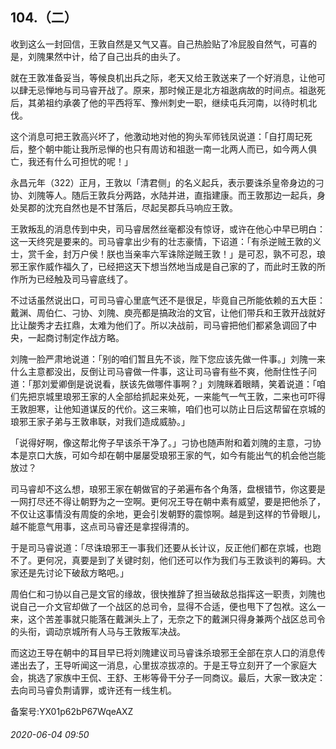 ## 104.（二）
收到这么一封回信，王敦自然是又气又喜。自己热脸贴了冷屁股自然气，可喜的是，刘隗果然中计，给了自己出兵的由头了。



就在王敦准备妥当，等候良机出兵之际，老天又给王敦送来了一个好消息，让他可以肆无忌惮地与司马睿开战了。原来，那时候正是北方祖逖病故的时间点。祖逖死后，其弟祖约承袭了他的平西将军、豫州刺史一职，继续屯兵河南，以待时机北伐。



这个消息可把王敦高兴坏了，他激动地对他的狗头军师钱凤说道：「自打周玘死后，整个朝中能让我所忌惮的也只有周访和祖逖一南一北两人而已，如今两人俱亡，我还有什么可担忧的呢！」



永昌元年（322）正月，王敦以「清君侧」的名义起兵，表示要诛杀皇帝身边的刁协、刘隗等人。随后王敦兵分两路，水陆并进，直指建康。而王敦那边一起兵，身处吴郡的沈充自然也是不甘落后，尽起吴郡兵马响应王敦。



王敦叛乱的消息传到中央，司马睿居然丝毫都没有惊讶，或许在他心中早已明白：这一天终究是要来的。司马睿拿出少有的壮志豪情，下诏道：「有杀逆贼王敦的义士，赏千金，封万户侯！朕也当亲率六军诛除逆贼王敦！」是可忍，孰不可忍，琅邪王家作威作福久了，已经把这天下想当然地当成是自己家的了，而此时王敦的所作所为已经触及司马睿底线了。



不过话虽然说出口，可司马睿心里底气还不是很足，毕竟自己所能依赖的五大臣：戴渊、周伯仁、刁协、刘隗、庾亮都是搞政治的文官，让他们带兵和王敦开战就好比让酸秀才去扛鼎，太难为他们了。所以决战前，司马睿把他们都紧急调回了中央，一起商讨制定作战方略。



刘隗一脸严肃地说道：「别的咱们暂且先不谈，陛下您应该先做一件事。」刘隗一来什么主意都没出，反倒让司马睿做一件事，这让司马睿有些不爽，他耐住性子问道：「那刘爱卿倒是说说看，朕该先做哪件事啊？」刘隗眯着眼睛，笑着说道：「咱们先把京城里琅邪王家的人全部给抓起来处死，一来能气一气王敦，二来也可吓得王敦胆寒，让他知道谋反的代价。这三来嘛，咱们也可以防止日后这帮留在京城的琅邪王家子弟与王敦串联，对我们造成威胁。」



「说得好啊，像这帮北侉子早该杀干净了。」刁协也随声附和着刘隗的主意，刁协本是京口大族，可如今却在朝中屡屡受琅邪王家的气，如今有能出气的机会他岂能放过？



司马睿却不这么想，琅邪王家在朝做官的子弟遍布各个角落，盘根错节，你这要是一网打尽还不得让朝野为之一空啊。更何况王导在朝中素有威望，要是把他杀了，不仅让这事情没有周旋的余地，更会引发朝野的震惊啊。越是到这样的节骨眼儿，越不能意气用事，这点司马睿还是拿捏得清的。



于是司马睿说道：「尽诛琅邪王一事我们还要从长计议，反正他们都在京城，也跑不了。更何况，真要是到了关键时刻，他们还可以作为我们与王敦谈判的筹码。大家还是先讨论下破敌方略吧。」



周伯仁和刁协以自己是文官的缘故，很快推辞了担当破敌总指挥这一职责，刘隗也说自己一介文官却做了一个战区的总司令，显得不合适，便也甩下了包袱。这么一来，这个苦差事就只能落在戴渊头上了，无奈之下的戴渊只得身兼两个战区总司令的头衔，调动京城所有人马与王敦叛军决战。



而这边王导在朝中的耳目早已将刘隗建议司马睿诛杀琅邪王全部在京人口的消息传递出去了，王导听闻这一消息，心里拔凉拔凉的。于是王导立刻开了一个家庭大会，挑选了家族中王侃、王舒、王彬等骨干分子一同商议。最后，大家一致决定：去向司马睿负荆请罪，或许还有一线生机。



备案号:YX01p62bP67WqeAXZ


###### 2020-06-04 09:50
